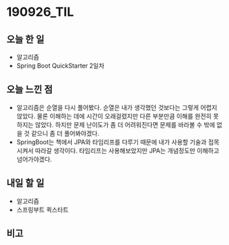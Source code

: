 # 190926_TIL
## 오늘 한 일
- 알고리즘 
- Spring Boot QuickStarter 2일차
##

## 오늘 느낀 점
- 알고리즘은 순열을 다시 풀어봤다. 순열은 내가 생각했던 것보다는 그렇게 어렵지 않았다. 물론 이해하는 데에 시간이 오래걸렸지만 다른 부분만큼 이해를 완전히 못하지는 않았다. 하지만 문제 난이도가 좀 더 어려워진다면 문제를 바라볼 수 밖에 없을 것 같으니 좀 더 풀어봐야겠다.
- SpringBoot는 책에서 JPA와 타임리프를 다루기 때문에 내가 사용할 기술과 접목시켜서 따라갈 생각이다. 타임리프는 사용해보았지만 JPA는 개념정도만 이해하고 넘어가야겠다. 
## 내일 할 일
- 알고리즘
- 스프링부트 퀵스타트
##

## 비고

